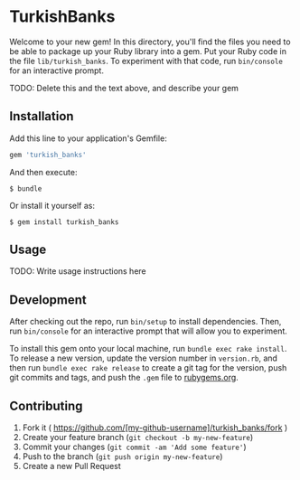 # TurkishBanks

Welcome to your new gem! In this directory, you'll find the files you need to be able to package up your Ruby library into a gem. Put your Ruby code in the file `lib/turkish_banks`. To experiment with that code, run `bin/console` for an interactive prompt.

TODO: Delete this and the text above, and describe your gem

## Installation

Add this line to your application's Gemfile:

```ruby
gem 'turkish_banks'
```

And then execute:

    $ bundle

Or install it yourself as:

    $ gem install turkish_banks

## Usage

TODO: Write usage instructions here

## Development

After checking out the repo, run `bin/setup` to install dependencies. Then, run `bin/console` for an interactive prompt that will allow you to experiment.

To install this gem onto your local machine, run `bundle exec rake install`. To release a new version, update the version number in `version.rb`, and then run `bundle exec rake release` to create a git tag for the version, push git commits and tags, and push the `.gem` file to [rubygems.org](https://rubygems.org).

## Contributing

1. Fork it ( https://github.com/[my-github-username]/turkish_banks/fork )
2. Create your feature branch (`git checkout -b my-new-feature`)
3. Commit your changes (`git commit -am 'Add some feature'`)
4. Push to the branch (`git push origin my-new-feature`)
5. Create a new Pull Request
